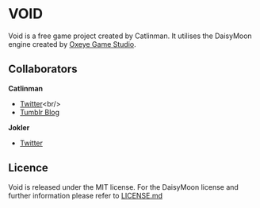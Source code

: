 
VOID
==============

Void is a free game project created by Catlinman. It utilises the DaisyMoon engine created by [Oxeye Game Studio](http://www.oxeyegames.com/).

Collaborators
--------------
**Catlinman** <br/>
- [Twitter](https://twitter.com/Catlinman_)<br/>
- [Tumblr Blog](http://xcatlinman.tumblr.com/)<br/>

**Jokler**<br/>
- [Twitter](https://twitter.com/Jokler13)<br/>

Licence
--------------

Void is released under the MIT license. For the DaisyMoon license and further information please refer to [LICENSE.md](https://github.com/Catlinman/Void/blob/master/LICENSE.md)